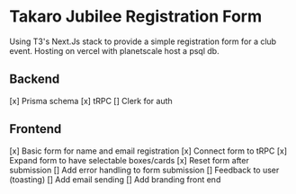 # Takaro Jubilee Registration Form

Using T3's Next.Js stack to provide a simple registration form for a club event. Hosting on vercel with planetscale host a psql db.

## Backend
[x] Prisma schema
[x] tRPC 
[] Clerk for auth

## Frontend
[x] Basic form for name and email registration
[x] Connect form to tRPC
[x] Expand form to have selectable boxes/cards
[x] Reset form after submission
	[] Add error handling to form submission
[] Feedback to user (toasting)
[] Add email sending
[] Add branding front end